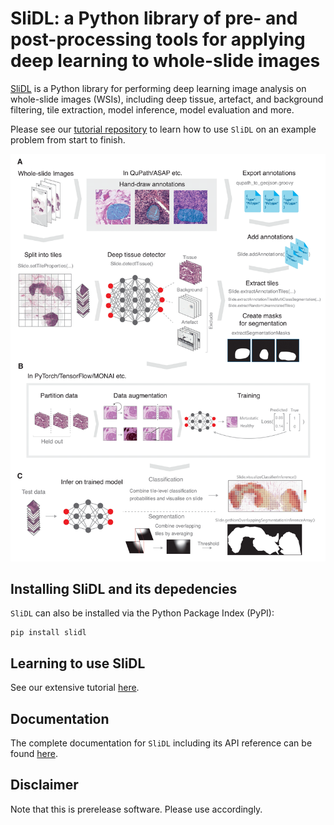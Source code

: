 SliDL: a Python library of pre- and post-processing tools for applying deep learning to whole-slide images
==========================================================================================================
[SliDL](https://github.com/markowetzlab/slidl) is a Python library for performing deep learning image analysis on whole-slide images (WSIs), including deep tissue, artefact, and background filtering, tile extraction, model inference, model evaluation and more.

Please see our [tutorial repository](https://github.com/markowetzlab/slidl-tutorial) to learn how to use `SliDL` on an example problem from start to finish.

<p align="center">
  <img src="https://raw.githubusercontent.com/markowetzlab/slidl/main/docs/source/_static/figure1.png" width="700" />
</p>

Installing SliDL and its depedencies
----
`SliDL` can also be installed via the Python Package Index (PyPI):
```
pip install slidl
```

Learning to use SliDL
----
See our extensive tutorial [here](https://github.com/markowetzlab/slidl-tutorial).

Documentation
----
The complete documentation for `SliDL` including its API reference can be found [here](https://slidl.readthedocs.io/).

Disclaimer
----
Note that this is prerelease software. Please use accordingly.
